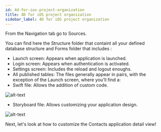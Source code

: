```yaml
---
id: 4d-for-ios-project-organization
title: 4D for iOS project organization
sidebar_label: 4D for iOS project organization
---
```

From the Navigation tab go to Sources.

You can find here the Structure folder that containt all your defined database structure and Forms folder that includes :

- Launch screen: Appears when application is launched.
- Login screen: Appears when authentication is activated.
- Settings screen: Includes the reload and logout enoughs.
- All published tables: The files generally appear in pairs, with the exception of the Launch screen, where you'll find a:
- Swift file: Allows the addition of custom code.

![alt-text](assets/customize-with-xcode/swift-file-Xcode-4D-for-iOS.png)

- Storyboard file: Allows customizing your application design.

![alt-text](assets/customize-with-xcode/storyboard-file-Xcode-4D-for-iOS.png)

Next, let's look at how to customize the Contacts application detail view!